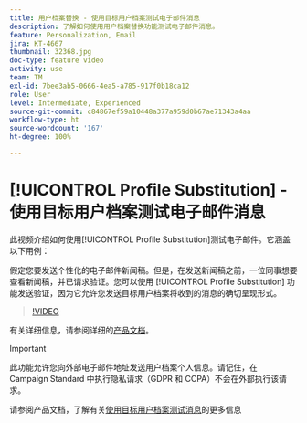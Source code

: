 ```yaml
---
title: 用户档案替换 - 使用目标用户档案测试电子邮件消息
description: 了解如何使用用户档案替换功能测试电子邮件消息。
feature: Personalization, Email
jira: KT-4667
thumbnail: 32368.jpg
doc-type: feature video
activity: use
team: TM
exl-id: 7bee3ab5-0666-4ea5-a785-917f0b18ca12
role: User
level: Intermediate, Experienced
source-git-commit: c84867ef59a10448a377a959d0b67ae71343a4aa
workflow-type: ht
source-wordcount: '167'
ht-degree: 100%

---
```


# [!UICONTROL Profile Substitution] - 使用目标用户档案测试电子邮件消息

此视频介绍如何使用[!UICONTROL Profile Substitution]测试电子邮件。它涵盖以下用例：

假定您要发送个性化的电子邮件新闻稿。但是，在发送新闻稿之前，一位同事想要查看新闻稿，并已请求验证。您可以使用 [!UICONTROL Profile Substitution] 功能发送验证，因为它允许您发送目标用户档案将收到的消息的确切呈现形式。

>[!VIDEO](https://video.tv.adobe.com/v/32368?quality=12&learn=on)

有关详细信息，请参阅详细的[产品文档](https://experienceleague.adobe.com/docs/campaign-standard/using/testing-and-sending/preparing-and-testing-messages/testing-messages-using-target.html?lang=zh-Hans)。

>[!IMPORTANT]
>
>此功能允许您向外部电子邮件地址发送用户档案个人信息。请记住，在 Campaign Standard 中执行隐私请求（GDPR 和 CCPA）不会在外部执行该请求。

请参阅产品文档，了解有关[使用目标用户档案测试消息](https://experienceleague.adobe.com/docs/campaign-standard/using/testing-and-sending/preparing-and-testing-messages/testing-messages-using-target.html?lang=zh-Hans)的更多信息
